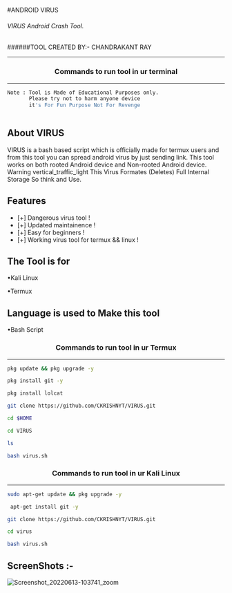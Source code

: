 #ANDROID VIRUS

###### VIRUS Android Crash Tool.

######TOOL CREATED BY:- CHANDRAKANT RAY
***

### <p align="center">Commands to run tool in ur terminal
***

```bash
Note : Tool is Made of Educational Purposes only.
       Please try not to harm anyone device 
       it's For Fun Purpose Not For Revenge
       
```
  
## About VIRUS
 
VIRUS is a bash based script which is officially made for termux users and from this tool you can spread android virus by just sending link. This tool works on both rooted Android device and Non-rooted Android device. Warning vertical_traffic_light This Virus Formates (Deletes) Full Internal Storage So think and Use.
  
  
## Features 
* [+] Dangerous virus tool !
* [+] Updated maintainence !
* [+] Easy for beginners !
* [+] Working virus tool for termux && linux !

## The Tool is for

•Kali Linux

•Termux

## Language is used to Make this tool

•Bash Script
 
 ### <p align="center">Commands to run tool in ur Termux
***
        
 ```bash
pkg update && pkg upgrade -y
```
```bash
pkg install git -y
```
```bash
pkg install lolcat
```
```bash
git clone https://github.com/CKRISHNYT/VIRUS.git
```
```bash
cd $HOME
```
```bash
cd VIRUS
```
```bash
ls
```
```bash
bash virus.sh
```

### <p align="center">Commands to run tool in ur Kali Linux
***
 ```bash
sudo apt-get update && pkg upgrade -y
```
```bash
 apt-get install git -y
```
```bash
git clone https://github.com/CKRISHNYT/VIRUS.git
```
```bash
cd virus
```
```bash
bash virus.sh
```

## ScreenShots :- 
  ![Screenshot_20220613-103741_zoom](https://user-images.githubusercontent.com/70594016/173283913-54b6a34b-e3e8-4d9e-a906-56dc08ffc44e.png)


